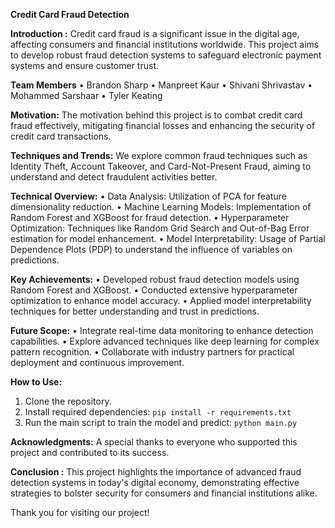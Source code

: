 **Credit Card Fraud Detection**

**Introduction :** Credit card fraud is a significant issue in the digital age, affecting consumers and financial institutions worldwide. This project aims to develop robust fraud detection systems to safeguard electronic payment systems and ensure customer trust.

**Team Members**
•	Brandon Sharp
•	Manpreet Kaur
•	Shivani Shrivastav
•	Mohammed Sarshaar
•	Tyler Keating

**Motivation:** The motivation behind this project is to combat credit card fraud effectively, mitigating financial losses and enhancing the security of credit card transactions.

**Techniques and Trends:**
We explore common fraud techniques such as Identity Theft, Account Takeover, and Card-Not-Present Fraud, aiming to understand and detect fraudulent activities better.

**Technical Overview:**
•	Data Analysis: Utilization of PCA for feature dimensionality reduction.
•	Machine Learning Models: Implementation of Random Forest and XGBoost for fraud detection.
•	Hyperparameter Optimization: Techniques like Random Grid Search and Out-of-Bag Error estimation for model enhancement.
•	Model Interpretability: Usage of Partial Dependence Plots (PDP) to understand the influence of variables on predictions.

**Key Achievements:**
•	Developed robust fraud detection models using Random Forest and XGBoost.
•	Conducted extensive hyperparameter optimization to enhance model accuracy.
•	Applied model interpretability techniques for better understanding and trust in predictions.

**Future Scope:**
•	Integrate real-time data monitoring to enhance detection capabilities.
•	Explore advanced techniques like deep learning for complex pattern recognition.
•	Collaborate with industry partners for practical deployment and continuous improvement.

**How to Use:**
1. Clone the repository.
2. Install required dependencies: `pip install -r requirements.txt`
3. Run the main script to train the model and predict: `python main.py`

**Acknowledgments:**
A special thanks to everyone who supported this project and contributed to its success.

**Conclusion :**
This project highlights the importance of advanced fraud detection systems in today's digital economy, demonstrating effective strategies to bolster security for consumers and financial institutions alike.

Thank you for visiting our project!
